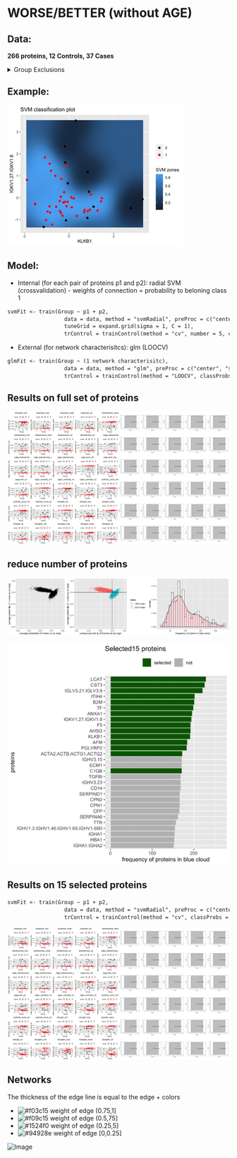 
# WORSE/BETTER (without AGE)
 
## Data: 
 **266 proteins, 12 Controls, 37 Cases**

<details>
<summary>Group Exclusions</summary>
<br>Patients who become >5 and then go on to get worse (1) or better (0). Sample is first at which they are >5</br>	
<br>
<pre>
| #0          | 12       |                                   |
| #1          | 37       |                                   |
| #Excluded   | 114      |                                   |
|-------------|----------|-----------------------------------|
| Aux.Id      | Group    | Reason for exclusion              |
|-------------|----------|-----------------------------------|
| C19-CB-0000 | Excluded | Incomplete data                   |
| C19-CB-0001 | Excluded | All points <=5                    |
| C19-CB-0003 | Excluded | All points <=5                    |
| C19-CB-0005 | Excluded | All points <=5                    |
| C19-CB-0008 | 0        |                                   |
| C19-CB-0009 | 1        |                                   |
| C19-CB-0010 | Excluded | All points <=5                    |
| C19-CB-0012 | 0        |                                   |
| C19-CB-0013 | 1        |                                   |
| C19-CB-0016 | 1        |                                   |
| C19-CB-0018 | Excluded | All points <=5                    |
| C19-CB-0020 | 0        |                                   |
| C19-CB-0021 | 0        |                                   |
| C19-CB-0022 | Excluded | All points <=5                    |
| C19-CB-0023 | Excluded | All points <=5                    |
| C19-CB-0025 | 1        |                                   |
| C19-CB-0026 | Excluded | All points <=5                    |
| C19-CB-0029 | Excluded | All points <=5                    |
| C19-CB-0030 | Excluded | All points <=5                    |
| C19-CB-0032 | 1        |                                   |
| C19-CB-0033 | 1        |                                   |
| C19-CB-0035 | Excluded | All points <=5                    |
| C19-CB-0036 | Excluded | Single time point                 |
| C19-CB-0037 | Excluded | All points <=5                    |
| C19-CB-0038 | Excluded | All points <=5                    |
| C19-CB-0039 | Excluded | All points <=5                    |
| C19-CB-0041 | Excluded | All points <=5                    |
| C19-CB-0042 | Excluded | All points <=5                    |
| C19-CB-0043 | Excluded | All points <=5                    |
| C19-CB-0044 | Excluded | All points <=5                    |
| C19-CB-0045 | Excluded | All points <=5                    |
| C19-CB-0046 | Excluded | All points <=5                    |
| C19-CB-0047 | Excluded | All points <=5                    |
| C19-CB-0048 | Excluded | All points <=5                    |
| C19-CB-0049 | Excluded | All points <=5                    |
| C19-CB-0050 | Excluded | All points <=5                    |
| C19-CB-0051 | Excluded | All points <=5                    |
| C19-CB-0052 | Excluded | All points <=5                    |
| C19-CB-0053 | Excluded | All points <=5                    |
| C19-CB-0054 | Excluded | All points <=5                    |
| C19-CB-0055 | Excluded | All points <=5                    |
| C19-CB-0056 | Excluded | All points <=5                    |
| C19-CB-0057 | Excluded | Incomplete data                   |
| C19-CB-0058 | 0        |                                   |
| C19-CB-0059 | 1        |                                   |
| C19-CB-0060 | Excluded | All points <=5                    |
| C19-CB-0061 | 1        |                                   |
| C19-CB-0062 | 0        |                                   |
| C19-CB-0063 | Excluded | All points <=5                    |
| C19-CB-0064 | 1        |                                   |
| C19-CB-0065 | Excluded | All points <=5                    |
| C19-CB-0066 | Excluded | All points <=5                    |
| C19-CB-0067 | Excluded | All points <=5                    |
| C19-CB-0068 | Excluded | All points <=5                    |
| C19-CB-0069 | Excluded | All points <=5                    |
| C19-CB-0070 | Excluded | All points <=5                    |
| C19-CB-0071 | Excluded | All points <=5                    |
| C19-CB-0072 | Excluded | All points <=5                    |
| C19-CB-0073 | Excluded | All points <=5                    |
| C19-CB-0075 | Excluded | All points <=5                    |
| C19-CB-0076 | 1        |                                   |
| C19-CB-0077 | Excluded | All points <=5                    |
| C19-CB-0078 | Excluded | All points <=5                    |
| C19-CB-0082 | 1        |                                   |
| C19-CB-0083 | Excluded | <=5 within 25 days but died       |
| C19-CB-0084 | 1        |                                   |
| C19-CB-0085 | 1        |                                   |
| C19-CB-0086 | Excluded | All points <=5                    |
| C19-CB-0087 | Excluded | All points <=5                    |
| C19-CB-0088 | Excluded | All points <=5                    |
| C19-CB-0089 | Excluded | All points <=5                    |
| C19-CB-0090 | 1        |                                   |
| C19-CB-0091 | 0        |                                   |
| C19-CB-0092 | Excluded | All points <=5                    |
| C19-CB-0094 | Excluded | <=5 within 25 days but died       |
| C19-CB-0095 | Excluded | All points <=5                    |
| C19-CB-0096 | Excluded | admission dates missing           |
| C19-CB-0097 | Excluded | All points <=5                    |
| C19-CB-0098 | 1        |                                   |
| C19-CB-0099 | 1        |                                   |
| C19-CB-0100 | Excluded | All points <=5                    |
| C19-CB-0101 | Excluded | All points <=5                    |
| C19-CB-0102 | Excluded | Incomplete data                   |
| C19-CB-0103 | 1        |                                   |
| C19-CB-0104 | Excluded | Incomplete data                   |
| C19-CB-0106 | Excluded | Incomplete data                   |
| C19-CB-0107 | Excluded | All points <=5                    |
| C19-CB-0108 | 1        |                                   |
| C19-CB-0109 | 1        |                                   |
| C19-CB-0111 | Excluded | No outcome info                   |
| C19-CB-0112 | 1        |                                   |
| C19-CB-0113 | 1        |                                   |
| C19-CB-0114 | Excluded | All points <=5                    |
| C19-CB-0115 | Excluded | All points <=5                    |
| C19-CB-0116 | Excluded | Incomplete data                   |
| C19-CB-0117 | Excluded | All points <=5                    |
| C19-CB-0118 | Excluded | Incomplete data                   |
| C19-CB-0119 | Excluded | All points <=5                    |
| C19-CB-0120 | 1        |                                   |
| C19-CB-0121 | Excluded | All points <=5                    |
| C19-CB-0122 | Excluded | Single time point                 |
| C19-CB-0123 | 1        |                                   |
| C19-CB-0124 | 0        |                                   |
| C19-CB-0125 | Excluded | All points <=5                    |
| C19-CB-0126 | 0        |                                   |
| C19-CB-0127 | Excluded | Data doesn't extend 25 days       |
| C19-CB-0128 | Excluded | <=5 within 25 days but died       |
| C19-CB-0129 | Excluded | All points <=5                    |
| C19-CB-0130 | 1        |                                   |
| C19-CB-0131 | Excluded | All points <=5                    |
| C19-CB-0132 | Excluded | Refused treatment and died        |
| C19-CB-0133 | 1        |                                   |
| C19-CB-0134 | Excluded | All points <=5                    |
| C19-CB-0135 | 1        |                                   |
| C19-CB-0136 | 1        |                                   |
| C19-CB-0137 | 1        |                                   |
| C19-CB-0138 | Excluded | All points <=5                    |
| C19-CB-0139 | Excluded | All points <=5                    |
| C19-CB-0140 | Excluded | All points <=5                    |
| C19-CB-0141 | Excluded | All points <=5                    |
| C19-CB-0142 | 1        |                                   |
| C19-CB-0143 | Excluded | All points <=5                    |
| C19-CB-0144 | Excluded | All points <=5                    |
| C19-CB-0145 | Excluded | All points <=5                    |
| C19-CB-0147 | Excluded | All points <=5                    |
| C19-CB-0148 | Excluded | All points <=5                    |
| C19-CB-0149 | Excluded | All points <=5                    |
| C19-CB-0150 | 1        |                                   |
| C19-CB-0151 | Excluded | All points <=5                    |
| C19-CB-0152 | Excluded | All points <=5                    |
| C19-CB-0155 | Excluded | All points <=5                    |
| C19-CB-0157 | Excluded | All points <=5                    |
| C19-CB-0159 | 1        |                                   |
| C19-CB-0160 | Excluded | Single time point                 |
| C19-CB-0162 | 0        |                                   |
| C19-CB-0164 | 1        |                                   |
| C19-CB-0165 | 1        |                                   |
| C19-CB-0166 | Excluded | All points <=5                    |
| C19-CB-0167 | Excluded | All points <=5                    |
| C19-CB-0168 | Excluded | All points <=5                    |
| C19-CB-0169 | 1        |                                   |
| C19-CB-0170 | Excluded | Single time point/Incomplete data |
| C19-CB-0175 | Excluded | Incomplete data                   |
| C19-CB-0176 | 0        |                                   |
| C19-CB-0179 | Excluded | All points <=5                    |
| C19-CB-0180 | Excluded | All points <=5                    |
| C19-CB-0181 | Excluded | All points <=5                    |
| C19-CB-0196 | Excluded | All points <=5                    |
| C19-CB-0197 | Excluded | All points <=5                    |
| C19-CB-0198 | 0        |                                   |
| C19-CB-0199 | 1        |                                   |
| C19-CB-0214 | Excluded | Incomplete data                   |
| C19-CB-0215 | 1        |                                   |
| C19-CB-0216 | Excluded | All points <=5                    |
| C19-CB-0217 | Excluded | All points <=5                    |
| C19-CB-0218 | 1        |                                   |
| C19-CB-0219 | Excluded | All points <=5                    |
| C19-CB-0220 | Excluded | Refused treatment and died        |
| C19-CB-0221 | Excluded | All points <=5                    |
| C19-CB-0222 | Excluded | All points <=5                    |
| C19-CB-0223 | Excluded | All points <=5                    |
| C19-CB-0224 | Excluded | All points <=5                    |
| C19-CB-0225 | Excluded | Incomplete data                   |
</pre>
</details>

## Example:
![Image](/docs/A_EXAMPLE.jpg)

## Model:
 - Internal (for each pair of proteins p1 and p2): radial SVM (crossvalidation) - weights of connection = probability to beloning class 1
 ```markdown
 svmFit <- train(Group ~ p1 + p2,
                   data = data, method = "svmRadial", preProc = c("center", "scale"),metric = "ROC",
                   tuneGrid = expand.grid(sigma = 1, C = 1),
                   trControl = trainControl(method = "cv", number = 5, classProbs = TRUE, summaryFunction = twoClassSummary))
 ```
 - External (for network characterisitcs): glm (LOOCV)
 ```markdown
 glmFit <- train(Group ~ (1 network characterisitc),
                   data = data, method = "glm", preProc = c("center", "scale"), metric = "ROC",
                   trControl = trainControl(method = "LOOCV", classProbs = TRUE, summaryFunction = twoClassSummary))
 ```
 
## Results on full set of proteins
![Image](/docs/A_1.jpg)
## reduce number of proteins
![Image](/docs/A_2.jpg)

![Image](/docs/A_3.jpg)
## Results on 15 selected proteins
 ```markdown
 svmFit <- train(Group ~ p1 + p2,
                   data = data, method = "svmRadial", preProc = c("center", "scale"),metric = "ROC",
                   trControl = trainControl(method = "cv", classProbs = TRUE, summaryFunction = twoClassSummary))
 ```
 
![Image](/docs/A_4.jpg)
## Networks
The thickness of the edge line is equal to the edge + colors
- ![#f03c15](https://via.placeholder.com/15/f03c15/000000?text=+) weight of edge (0.75,1]
- ![#f09c15](https://via.placeholder.com/15/f09c15/000000?text=+) weight of edge (0.5,75]
- ![#1524f0](https://via.placeholder.com/15/1524f0/000000?text=+) weight of edge (0.25,5]
- ![#94928e](https://via.placeholder.com/15/94928e/000000?text=+) weight of edge [0,0.25]

![Image](/docs/A_5.jpg)
